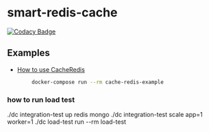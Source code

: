 # smart-redis-cache

[![Codacy Badge](https://api.codacy.com/project/badge/Grade/221cc589e1a14275ae9a8e904844d968)](https://app.codacy.com/app/viniciusrmcarneiro/smart-redis-cache?utm_source=github.com&utm_medium=referral&utm_content=viniciusrmcarneiro/smart-redis-cache&utm_campaign=Badge_Grade_Dashboard)

## Examples

-   [How to use CacheRedis](src/cache-redis.md)

```bash
        docker-compose run --rm cache-redis-example
```
### how to run load test

./dc integration-test up redis mongo
./dc integration-test scale app=1 worker=1
./dc load-test run --rm load-test
